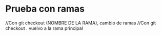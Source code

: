 # Prueba con ramas 
//Con git checkout (NOMBRE DE LA RAMA), cambio de ramas
//Con git checkout . vuelvo a la rama principal